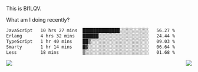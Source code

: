 This is BI1LQV.

What am I doing recently?

<!--START_SECTION:waka-->

```txt
JavaScript   10 hrs 27 mins  ██████████████░░░░░░░░░░░   56.27 %
Erlang       4 hrs 32 mins   ██████░░░░░░░░░░░░░░░░░░░   24.44 %
TypeScript   1 hr 40 mins    ██▒░░░░░░░░░░░░░░░░░░░░░░   09.03 %
Smarty       1 hr 14 mins    █▓░░░░░░░░░░░░░░░░░░░░░░░   06.64 %
Less         18 mins         ▒░░░░░░░░░░░░░░░░░░░░░░░░   01.68 %
```

<!--END_SECTION:waka-->
<img align="right" src="https://github-readme-stats.vercel.app/api?username=bi1lqv&show_icons=true&count_private=true">

<img src="https://metrics.lecoq.io/bi1lqv?template=classic&base.activity=0&base.community=0&base.repositories=0&base.metadata=0&isocalendar=1&base=header%2C%20activity%2C%20community%2C%20repositories%2C%20metadata&base.indepth=false&base.hireable=false&isocalendar=false&isocalendar.duration=full-year&config.timezone=Asia%2FShanghai">
